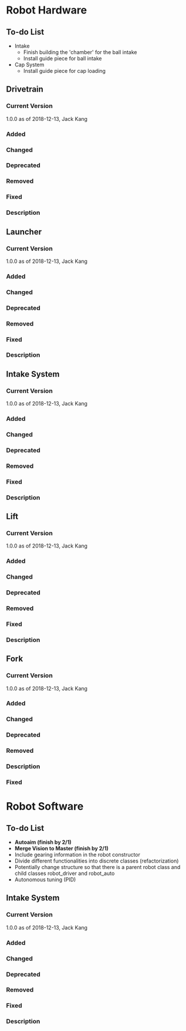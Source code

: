 [//]: # (
		Some guidelines to keep in mind:
			Guiding Principles
				* Changelogs are for humans, not machines.
				* There should be an entry for every single version.
				* The same types of changes should be grouped.
				* Versions and sections should be linkable.
				* The latest version comes first.
				* The release date of each version is displayed.
				* Mention whether you follow Semantic Versioning.
			Subsection Descriptions
				* Added for new features.
				* Changed for changes in existing functionality.
				* Deprecated for soon-to-be removed features.
				* Removed for now removed features.
				* Fixed for any bug fixes.)

# Robot Hardware

## To-do List
* Intake
	* Finish building the 'chamber' for the ball intake
	* Install guide piece for ball intake
* Cap System
	* Install guide piece for cap loading

## Drivetrain
### Current Version
1.0.0 as of 2018-12-13, Jack Kang
### Added
### Changed
### Deprecated
### Removed
### Fixed
### Description


## Launcher
### Current Version
1.0.0 as of 2018-12-13, Jack Kang
### Added
### Changed
### Deprecated
### Removed
### Fixed
### Description

## Intake System
### Current Version
1.0.0 as of 2018-12-13, Jack Kang
### Added
### Changed
### Deprecated
### Removed
### Fixed
### Description

## Lift
### Current Version
1.0.0 as of 2018-12-13, Jack Kang
### Added
### Changed
### Deprecated
### Removed
### Fixed
### Description

## Fork
### Current Version
1.0.0 as of 2018-12-13, Jack Kang
### Added
### Changed
### Deprecated
### Removed
### Description
### Fixed

# Robot Software

## To-do List
* **Autoaim (finish by 2/1)**
* **Merge Vision to Master (finish by 2/1)**
* Include gearing information in the robot constructor
* Divide different functionalities into discrete classes (refactorization)
* Potentially change structure so that there is a parent robot class and child classes robot_driver and robot_auto
* Autonomous tuning (PID)

## Intake System
### Current Version
1.0.0 as of 2018-12-13, Jack Kang
### Added
### Changed
### Deprecated
### Removed
### Fixed
### Description
